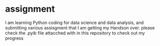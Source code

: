# assignment
I am learning Python coding for data science and data analysis, and submitting various assisgment that I am getting my Handson over.
please check the .pyib file attacched with in this repository to check out my progress
